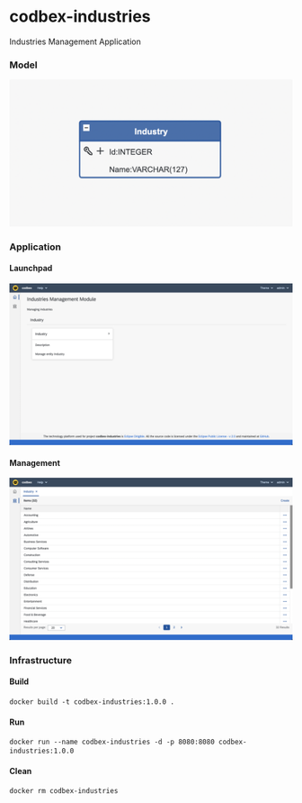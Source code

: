 # codbex-industries
Industries Management Application

### Model

![model](images/industries-model.png)

### Application

#### Launchpad

![launchpad](images/industries-launchpad.png)

#### Management

![management](images/industries-management.png)

### Infrastructure

#### Build

	docker build -t codbex-industries:1.0.0 .

#### Run

	docker run --name codbex-industries -d -p 8080:8080 codbex-industries:1.0.0

#### Clean

	docker rm codbex-industries